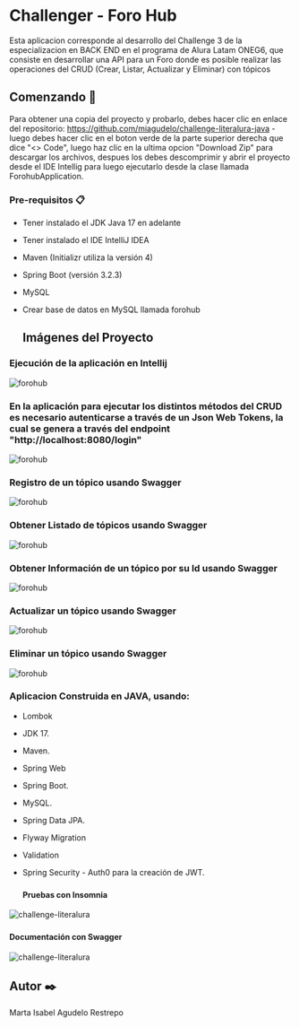 # Challenger - Foro Hub

Esta aplicacion corresponde al desarrollo del Challenge 3 de la especializacion en BACK END en el programa de Alura Latam ONEG6, que consiste en desarrollar una API para un Foro donde es posible realizar las operaciones del CRUD (Crear, Listar, Actualizar y Eliminar) con tópicos

## Comenzando 🚀

Para obtener una copia del proyecto y probarlo, debes hacer clic en enlace del repositorio: https://github.com/miagudelo/challenge-literalura-java  - luego debes hacer clic en el boton verde de la parte superior derecha que dice "<> Code", luego haz clic en la ultima opcion "Download Zip" para descargar los archivos, despues los debes descomprimir y abrir el proyecto desde el IDE Intellig para luego ejecutarlo desde la clase llamada ForohubApplication.

### Pre-requisitos 📋

- Tener instalado el JDK Java 17 en adelante
- Tener instalado el IDE IntelliJ IDEA
- Maven (Initializr utiliza la versión 4)
- Spring Boot (versión 3.2.3)
- MySQL
- Crear base de datos en MySQL llamada forohub

  ## Imágenes del Proyecto

### Ejecución de la aplicación en Intellij
![forohub](https://i.postimg.cc/tTbMQjJY/Ejecucion-Aplicacion.png)

### En la aplicación para ejecutar los distintos métodos del CRUD es necesario autenticarse a través de un Json Web Tokens, la cual se genera a través del endpoint "http://localhost:8080/login" 
![forohub](https://i.postimg.cc/zGSDYJXg/solicitud-token-para-endpoints.png)

### Registro de un tópico usando Swagger
![forohub](https://i.postimg.cc/8Cv55qGR/registrar-topico.png)

### Obtener Listado de tópicos usando Swagger
![forohub](https://i.postimg.cc/y627JLfn/obtener-listado-topicos.png)

### Obtener Información de un tópico por su Id usando Swagger
![forohub](https://i.postimg.cc/XYC3cdP3/obtener-topicopor-id.png)

### Actualizar un tópico usando Swagger
![forohub](https://i.postimg.cc/rmLPXtg1/Actualizar-topico.png)

### Eliminar un tópico usando Swagger
![forohub](https://i.postimg.cc/tRB2Df0t/eliminar-topico.png)


### Aplicacion Construida en JAVA, usando:

- Lombok
- JDK 17.
- Maven.
- Spring Web
- Spring Boot.
- MySQL.
- Spring Data JPA.
- Flyway Migration
- Validation
- Spring Security - Auth0 para la creación de JWT.
  ###

  #### Pruebas con Insomnia
![challenge-literalura](https://i.postimg.cc/bNSHT5YM/Request-insomnia.png)
  
  ###
  #### Documentación con Swagger
![challenge-literalura](https://i.postimg.cc/K8FQJyqz/documentar-swagger.png)

## Autor ✒️

Marta Isabel Agudelo Restrepo
